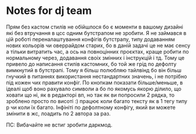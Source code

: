 # Notes for dj team
Прям без кастом стилів не обійшлося бо є моменти в вашому дизайні які без втручання в цсс одним бутстрапом не зробити. Я не займався в цій роботі переналаштування конфігів бутстрапу, типу додаванням нових кольорів чи оверрайдом старих, бо в даній задачі це не має сенсу а тільки витратить час, а ось на повноцінних проєктах, краще робити по нормальному через, додавання своіх змінних і інструкцій і тд. Тому це привело до написання стилів кастомних, бо той же грід по дефолту вимкнутий в бутстрапі. Тому я більш полюбляю тайлвінд бо він більш гнучкий в питаннях використання нестандартних значень, і не потрібно під кожен чих правити конфіг.
По  кнопкам показати більше/меньше, в ідеалі щоб воно рахувало символи а бо по якомусь якорю ділило, що ховати що ні, як в редакторі вп, но так як ви попросили 2 рядка, то зроблено просто по висоті :) працює коли багато тексту як в 1 тегу типу р чи коли їх багато.
Інфініті по дефолтному конфігу, який ви можете змінити в жс, лоадить по 2 автора за раз.

ПС: Вибачайте не встиг зробити даркмод.
